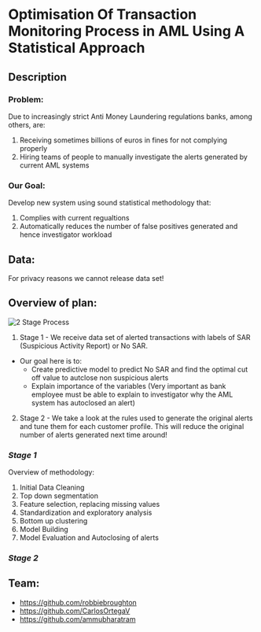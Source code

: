 # Optimisation Of Transaction Monitoring Process in AML Using A Statistical Approach

## Description 
### **Problem:** 
Due to increasingly strict Anti Money Laundering regulations banks, among others, are:
1) Receiving sometimes billions of euros in fines for not complying properly
2) Hiring teams of people to manually investigate the alerts generated by current AML systems

### **Our Goal:**
Develop new system using sound statistical methodology that:
1) Complies with current regualtions
2) Automatically reduces the number of false positives generated and hence investigator workload

## Data:
For privacy reasons we cannot release data set!

## **Overview of plan:**
![2 Stage Process](https://user-images.githubusercontent.com/30290960/30808840-f2261de4-a1ff-11e7-8dd6-3b748376f57a.PNG)

1) Stage 1 - We receive data set of alerted transactions with labels of SAR (Suspicious Activity Report) or No SAR. 
- Our goal here is to:
  - Create predictive model to predict No SAR and find the optimal cut off value to autclose non suspicious alerts
  - Explain importance of the variables (Very important as bank employee must be able to explain to investigator why the AML system has autoclosed an alert)

2) Stage 2 - We take a look at the rules used to generate the original alerts and tune them for each customer profile. This will reduce the original number of alerts generated next time around!

### *Stage 1*
Overview of methodology:

1) Initial Data Cleaning
2) Top down segmentation
3) Feature selection, replacing missing values
4) Standardization and exploratory analysis
5) Bottom up clustering
6) Model Building
7) Model Evaluation and Autoclosing of alerts

### *Stage 2*


 
## Team:
- https://github.com/robbiebroughton
- https://github.com/CarlosOrtegaV
- https://github.com/ammubharatram
